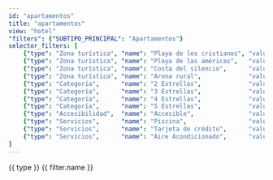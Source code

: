 ```yaml
---
id: "apartamentos"
title: "apartamentos"
view: "hotel"
"filters": {"SUBTIPO_PRINCIPAL": "Apartamentos"}
selector_filters: [
    {"type": "Zona turística", "name": "Playa de los cristianos", "value":{"VALORESINDICADORESLISTA": "regexp(.*Playa de Los Cristianos.*)"}            },
    {"type": "Zona turística", "name": "Playa de las américas",   "value":{"VALORESINDICADORESLISTA": "regexp(.*Playa de Las Américas.*)"}              },
    {"type": "Zona turística", "name": "Costa del silencio",      "value":{"VALORESINDICADORESLISTA": "regexp(.*Costa del Silencio.*)"}                 },
    {"type": "Zona turística", "name": "Arona rural",             "value":{"VALORESINDICADORESLISTA": "regexp(.*Arona Rural.*)"}                        },
    {"type": "Categoría",      "name": "2 Estrellas",             "value":{"VALORESINDICADORESLISTA": "regexp(.*2 estrellas.*)"}                        },
    {"type": "Categoría",      "name": "3 Estrellas",             "value":{"VALORESINDICADORESLISTA": "regexp(.*3 estrellas.*)"}                        },
    {"type": "Categoría",      "name": "4 Estrellas",             "value":{"VALORESINDICADORESLISTA": "regexp(.*4 estrellas.*)"}                        },
    {"type": "Categoría",      "name": "5 Estrellas",             "value":{"VALORESINDICADORESLISTA": "regexp(.*5 estrellas.*)"}                        },
    {"type": "Accesibilidad",  "name": "Accesible",               "value":{"VALORESINDICADORESLISTA": "regexp(.*Accesible.*)"}                          },
    {"type": "Servicios",      "name": "Piscina",                 "value":{"VALORESINDICADORESLISTA": "regexp(.*Piscina.*)"}                            },
    {"type": "Servicios",      "name": "Tarjeta de crédito",      "value":{"VALORESINDICADORESLISTA": "regexp(.*Admite pago por tarjeta de crédito.*)"} },
    {"type": "Servicios",      "name": "Aire Acondicionado",      "value":{"VALORESINDICADORESLISTA": "regexp(.*Aire Acondicionado.*)"}                 }
]
---
```

<app-tab-bar></app-tab-bar>
<app-paginator-browser>
    <div flex="100" layout="row" layout-wrap layout-align="center">
        <md-menu ng-repeat="(type, filters) in node.selector_filters | groupBy: 'type'">
            <md-button ng-click="$mdMenu.open($event)">{{ type }}</md-button>
            <md-menu-content width="4">
                <md-menu-item ng-repeat="filter in filters">
                    <md-button ng-class="{'md-primary': filter.active}" ng-click="toggle_filter('$and', filter.value); filter.active = !filter.active" ng-init="filter.active = filter.active === undefined ? false : filter.active">{{ filter.name }}</md-button>
                </md-menu-item>
            </md-menu-content>
        </md-menu>
    </div>
    <div flex="100" flex-gt-sm="50" ng-class="{'end': $last}" ng-repeat="card in elements()">
        <app-card-standard item="card" prefix="node.href"></app-card-standard>
    </div>
</app-paginator-browser>
